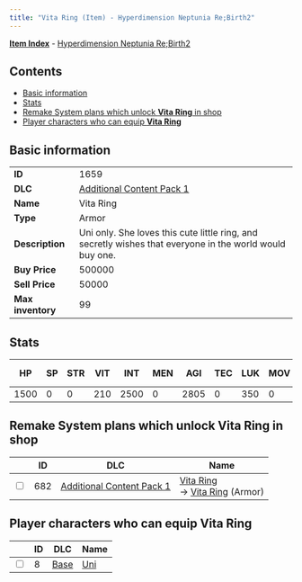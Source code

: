 ```yaml
---
title: "Vita Ring (Item) - Hyperdimension Neptunia Re;Birth2"
---
```


[**Item Index**](/neptunia/rb2/item/index.html) - [Hyperdimension Neptunia Re;Birth2](/neptunia/rb2)

## Contents

- [Basic information](#basic-information)
- [Stats](#stats)
- [Remake System plans which unlock **Vita Ring** in shop](#remake-system-plans-which-unlock-vita-ring-in-shop)
- [Player characters who can equip **Vita Ring**](#player-characters-who-can-equip-vita-ring)

## Basic information

|   |   |
| -- | -- |
| **ID** | 1659 |
| **DLC** | [Additional Content Pack 1](/neptunia/rb2/dlc/3-pack1.html) |
| **Name** | Vita Ring |
| **Type** | Armor |
| **Description** | Uni only. She loves this cute little ring, and secretly wishes that everyone in the world would buy one. |
| **Buy Price** | 500000 |
| **Sell Price** | 50000 |
| **Max inventory** | 99 |

## Stats

| HP | SP | STR | VIT | INT | MEN | AGI | TEC | LUK | MOV | Fire res. | Ice res. | Wind res. | Lightning res. |
| -- | -- | --- | --- | --- | --- | --- | --- | --- | --- | --------- | -------- | --------- | -------------- |
| 1500 | 0 | 0 | 210 | 2500 | 0 | 2805 | 0 | 350 | 0 | 0 | 0 | 0 | 0 |

## Remake System plans which unlock **Vita Ring** in shop

|    | ID | DLC | Name |
| -- | -- | --- | ---- |
| <input type="checkbox" id="rb2-remake-3-682" class="trackbox" /> | 682 | [Additional Content Pack 1](/neptunia/rb2/dlc/3-pack1.html) | [Vita Ring](/neptunia/rb2/remake/3-682-vita-ring.html)<br />→ [Vita Ring](/neptunia/rb2/item/3-1659-vita-ring.html) (Armor) |

## Player characters who can equip **Vita Ring**

|    | ID | DLC | Name |
| -- | -- | --- | ---- |
| <input type="checkbox" id="rb2-player-0-8" class="trackbox" /> | 8 | [Base](/neptunia/rb2/dlc/0-base.html) | [Uni](/neptunia/rb2/player/0-8-uni.html) |